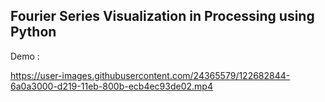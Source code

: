 ## Fourier Series Visualization in Processing using Python

Demo : 

https://user-images.githubusercontent.com/24365579/122682844-6a0a3000-d219-11eb-800b-ecb4ec93de02.mp4
